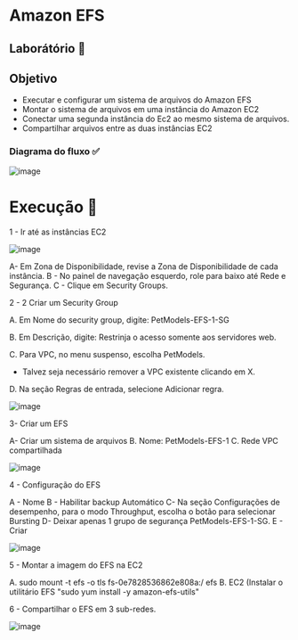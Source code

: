 # Amazon EFS

## Laborátório 🥼

## Objetivo

- Executar e configurar um sistema de arquivos do Amazon EFS
- Montar o sistema de arquivos em uma instância do Amazon EC2
- Conectar uma segunda instância do Ec2 ao mesmo sistema de arquivos.
- Compartilhar arquivos entre as duas instâncias EC2

### Diagrama do fluxo ✅

![image](https://github.com/user-attachments/assets/d7aa1494-492b-48c2-8f29-e06f4e31f425)


# Execução 🚀

1 - Ir até as instâncias EC2

![image](https://github.com/user-attachments/assets/4a23a8e9-fc13-46f7-af6d-b12e25a2bbf2)

A-  Em Zona de Disponibilidade, revise a Zona de Disponibilidade de cada instância.
B - No painel de navegação esquerdo, role para baixo até Rede e Segurança.
C - Clique em Security Groups.

2 - 2 Criar um Security Group

A. Em Nome do security group, digite:
PetModels-EFS-1-SG

B. Em Descrição, digite: 
Restrinja o acesso somente aos servidores web.

C. Para VPC, no menu suspenso, escolha PetModels.
- Talvez seja necessário remover a VPC existente clicando em X.

D. Na seção Regras de entrada, selecione Adicionar regra.

![image](https://github.com/user-attachments/assets/2c431534-8d34-49d7-9fbe-e273ec06d5f6)

3- Criar um EFS

A- Criar um sistema de arquivos
B. Nome: PetModels-EFS-1
C. Rede VPC compartilhada

![image](https://github.com/user-attachments/assets/59c7ad71-36f7-4584-a07d-06d00df238db)

4 - Configuração do EFS

A - Nome
B - Habilitar backup Automático
C- Na seção Configurações de desempenho, para o modo Throughput, escolha o botão para selecionar Bursting
D- Deixar apenas 1 grupo de segurança PetModels-EFS-1-SG.
E - Criar 

![image](https://github.com/user-attachments/assets/c4979a81-09df-46a2-a208-c4d2b06f74ae)


5 - Montar a imagem do EFS na EC2

A. sudo mount -t efs -o tls fs-0e7828536862e808a:/ efs
B. EC2 (Instalar o utilitário EFS "sudo yum install -y amazon-efs-utils"

6 - Compartilhar o EFS em 3 sub-redes.

![image](https://github.com/user-attachments/assets/e8a1ba84-c492-4cd8-9842-e2f6426e1ab5)

